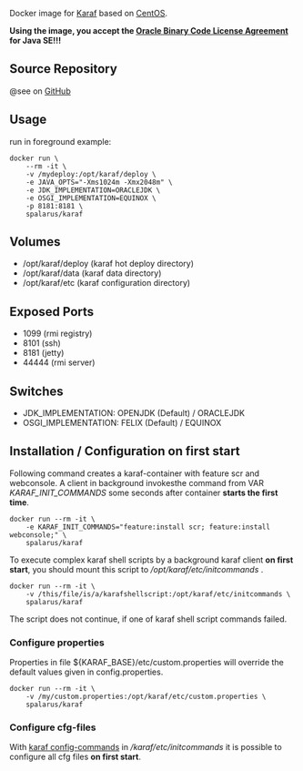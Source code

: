Docker image for [Karaf](http://karaf.apache.org/) based on [CentOS](https://www.centos.org/). 

**Using the image, you accept the [Oracle Binary Code License Agreement](http://www.oracle.com/technetwork/java/javase/terms/license/index.html) for Java SE!!!**

## Source Repository

@see on [GitHub](https://github.com/spalarus/docker-karaf)

## Usage

run in foreground example:

```shell
docker run \
    --rm -it \
    -v /mydeploy:/opt/karaf/deploy \
    -e JAVA_OPTS="-Xms1024m -Xmx2048m" \
    -e JDK_IMPLEMENTATION=ORACLEJDK \
    -e OSGI_IMPLEMENTATION=EQUINOX \
    -p 8181:8181 \
    spalarus/karaf
```
## Volumes

* /opt/karaf/deploy (karaf hot deploy directory)
* /opt/karaf/data (karaf data directory)
* /opt/karaf/etc (karaf configuration directory)

## Exposed Ports

* 1099 (rmi registry)
* 8101 (ssh)
* 8181 (jetty)
* 44444 (rmi server)

## Switches

* JDK_IMPLEMENTATION: OPENJDK (Default) / ORACLEJDK
* OSGI_IMPLEMENTATION: FELIX (Default) / EQUINOX

## Installation / Configuration on first start

Following command creates a karaf-container with feature scr and webconsole. A client in background invokesthe command from VAR *KARAF_INIT_COMMANDS* some seconds after container **starts the first time**.

```shell
docker run --rm -it \
    -e KARAF_INIT_COMMANDS="feature:install scr; feature:install webconsole;" \
    spalarus/karaf
```

To execute complex karaf shell scripts by a background karaf client **on first start**, you should mount this script to */opt/karaf/etc/initcommands* .

```shell
docker run --rm -it \
    -v /this/file/is/a/karafshellscript:/opt/karaf/etc/initcommands \
    spalarus/karaf
```
The script does not continue, if one of karaf shell script commands failed.

### Configure properties

Properties in file ${KARAF_BASE}/etc/custom.properties  will override the default values given in config.properties.

```shell
docker run --rm -it \
    -v /my/custom.properties:/opt/karaf/etc/custom.properties \
    spalarus/karaf
```

### Configure cfg-files

With [karaf config-commands](http://karaf.apache.org/manual/latest/#__code_config_code_commands) in */karaf/etc/initcommands* it is possible to configure all cfg files **on first start**. 
